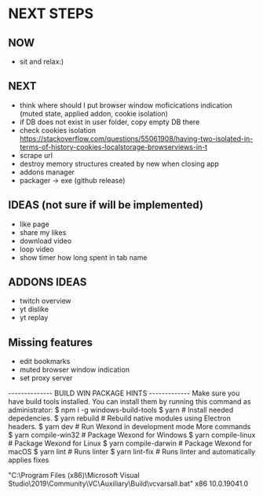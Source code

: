 
# NEXT STEPS

## NOW
* sit and relax:)

## NEXT
* think where should I put browser window moficications indication (muted state, applied addon, cookie isolation)
* if DB does not exist in user folder, copy empty DB there
* check cookies isolation https://stackoverflow.com/questions/55061908/having-two-isolated-in-terms-of-history-cookies-localstorage-browserviews-in-t
* scrape url
* destroy memory structures created by new when closing app
* addons manager
* packager → exe (github release)

## IDEAS (not sure if will be implemented)
* like page
* share my likes
* download video
* loop video
* show timer how long spent in tab name

## ADDONS IDEAS
* twitch overview
* yt dislike
* yt replay

## Missing features
* edit bookmarks
* muted browser window indication
* set proxy server

-------------- BUILD WIN PACKAGE HINTS -------------
Make sure you have build tools installed. You can install them by running this command as administrator:
$ npm i -g windows-build-tools
$ yarn # Install needed depedencies.
$ yarn rebuild # Rebuild native modules using Electron headers.
$ yarn dev # Run Wexond in development mode
More commands
$ yarn compile-win32 # Package Wexond for Windows
$ yarn compile-linux # Package Wexond for Linux
$ yarn compile-darwin # Package Wexond for macOS
$ yarn lint # Runs linter
$ yarn lint-fix # Runs linter and automatically applies fixes


"C:\Program Files (x86)\Microsoft Visual Studio\2019\Community\VC\Auxiliary\Build\vcvarsall.bat" x86 10.0.19041.0
